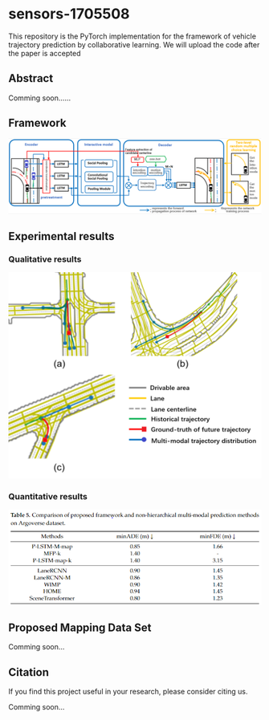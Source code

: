 # sensors-1705508

This repository is the PyTorch implementation for the framework of vehicle trajectory prediction by collaborative learning.
We will upload the code after the paper is accepted

<!-- ![Map](./demo/Map.png)

<div  align="center">   
<img src="./demo/normal.gif" width="200px"/><img src="./demo/fork.gif" width="300px"/>
</div> -->


## Abstract

Comming soon......

## Framework

![Framework](./demo/framework.PNG)

## Experimental results

### Qualitative results

<div  align="center">  
    <img src="./demo/example_multi_mod2.png" style="zoom:100%;" />
</div>

### Quantitative results

<div  align="center">  
    <img src="./demo/Quantitative results.PNG" style="zoom:100%;" />
</div>


## Proposed Mapping Data Set

Comming soon...

## Citation

If you find this project useful in your research, please consider citing us.  

Comming soon...


